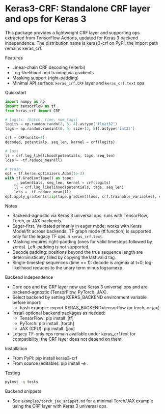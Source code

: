 # Keras3-CRF: Standalone CRF layer and ops for Keras 3

This package provides a lightweight CRF layer and supporting ops extracted from TensorFlow Addons, updated for Keras 3 backend independence. The distribution name is keras3-crf on PyPI; the import path remains keras_crf.

Features
- Linear-chain CRF decoding (Viterbi)
- Log-likelihood and training via gradients
- Masking support (right-padding)
- Minimal API surface: `keras_crf.CRF` layer and `keras_crf.text` ops

Quickstart
```python
import numpy as np
import tensorflow as tf
from keras_crf import CRF

# logits: [batch, time, num_tags]
logits = np.random.randn(2, 5, 4).astype('float32')
tags = np.random.randint(0, 4, size=(2, 5)).astype('int32')

crf = CRF(units=4)
decoded, potentials, seq_len, kernel = crf(logits)

# loss
ll = crf.log_likelihood(potentials, tags, seq_len)
loss = -tf.reduce_mean(ll)

# train
opt = tf.keras.optimizers.Adam(1e-3)
with tf.GradientTape() as tape:
    _, potentials, seq_len, kernel = crf(logits)
    ll = crf.log_likelihood(potentials, tags, seq_len)
    loss = -tf.reduce_mean(ll)
opt.apply_gradients(zip(tape.gradient(loss, crf.trainable_variables), crf.trainable_variables))
```

Notes
- Backend-agnostic via Keras 3 universal ops: runs with TensorFlow, Torch, or JAX backends.
- Eager-first. Validated primarily in eager mode; works with Keras Model/fit across backends. TF graph mode (tf.function) is supported only for the legacy TF ops in `keras_crf.text`.
- Masking requires right-padding (ones for valid timesteps followed by zeros). Left-padding is not supported.
- Decode padding: positions beyond the true sequence length are deterministically filled by copying the last valid tag.
- Single-timestep sequences (time == 1): decode is argmax at t=0; log-likelihood reduces to the unary term minus logsumexp.

Backend independence
- Core ops and the CRF layer now use Keras 3 universal ops and are backend-agnostic (TensorFlow, PyTorch, JAX).
- Select backend by setting KERAS_BACKEND environment variable before import:
  - bash example: export KERAS_BACKEND=tensorflow (or torch, or jax)
- Install optional backend packages as needed:
  - TensorFlow: pip install .[tf]
  - PyTorch: pip install .[torch]
  - JAX (CPU): pip install .[jax]
- Legacy TF-only ops remain available under keras_crf.text for compatibility; the CRF layer does not depend on them.

Installation
- From PyPI: pip install keras3-crf
- From source (editable): pip install -e .

Testing
```bash
pytest -q tests
```

Backend snippets
- See `examples/torch_jax_snippet.md` for a minimal Torch/JAX example using the CRF layer with Keras 3 universal ops.

